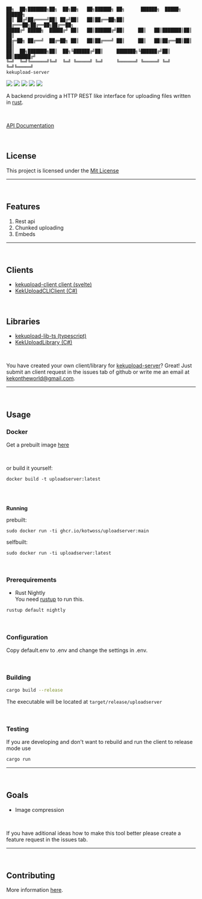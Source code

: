 ```
██╗  ██╗███████╗██╗  ██╗██╗   ██╗██████╗ ██╗      ██████╗  █████╗ ██████╗ 
██║ ██╔╝██╔════╝██║ ██╔╝██║   ██║██╔══██╗██║     ██╔═══██╗██╔══██╗██╔══██╗
█████╔╝ █████╗  █████╔╝ ██║   ██║██████╔╝██║     ██║   ██║███████║██║  ██║
██╔═██╗ ██╔══╝  ██╔═██╗ ██║   ██║██╔═══╝ ██║     ██║   ██║██╔══██║██║  ██║
██║  ██╗███████╗██║  ██╗╚██████╔╝██║     ███████╗╚██████╔╝██║  ██║██████╔╝
╚═╝  ╚═╝╚══════╝╚═╝  ╚═╝ ╚═════╝ ╚═╝     ╚══════╝ ╚═════╝ ╚═╝  ╚═╝╚═════╝ 
kekupload-server
```

![](https://tokei.rs/b1/github/KotwOSS/kekupload-server)
![](https://tokei.rs/b1/github/KotwOSS/kekupload-server?category=blanks)
![](https://tokei.rs/b1/github/KotwOSS/kekupload-server?category=code)
![](https://tokei.rs/b1/github/KotwOSS/kekupload-server?category=comments)
![](https://tokei.rs/b1/github/KotwOSS/kekupload-server?category=files)

A backend providing a HTTP REST like interface for uploading files written in [rust](https://www.rust-lang.org/).

<br>

[API Documentation](https://gamepowerx.com/kekupload-server/docs/api/)

<br>

## License
This project is licensed under the [Mit License](https://mit-license.org/)

<hr>
<br>

## Features
1. Rest api
2. Chunked uploading
3. Embeds

<hr>
<br>

## Clients
- [kekupload-client client (svelte)](https://github.com/KotwOSS/kekupload-client)
- [KekUploadCLIClient (C#)](https://github.com/CraftingDragon007/KekUploadCLIClient)

<br>

## Libraries
- [kekupload-lib-ts (typescript)](https://github.com/KotwOSS/kekupload-lib-ts)
- [KekUploadLibrary (C#)](https://github.com/CraftingDragon007/KekUploadLibrary)

<br>

You have created your own client/library for [kekupload-server](https://oss.kotw.dev/kekupload-server)? Great! Just submit an client request in the issues tab of github or write me an email at [kekontheworld@gmail.com](mailto:kekontheworld@gmail.com).

<hr>
<br>

## Usage

### Docker
Get a prebuilt image [here](https://github.com/KotwOSS/uploadserver/pkgs/container/uploadserver)

<br>

or build it yourself:
```
docker build -t uploadserver:latest
```

<br>
<br>

**Running**

prebuilt:
```
sudo docker run -ti ghcr.io/kotwoss/uploadserver:main
```

selfbuilt:
```
sudo docker run -ti uploadserver:latest
```

<br>

### Prerequirements

- Rust Nightly <br>
You need [rustup](https://rustup.rs/) to run this.

```sh
rustup default nightly
```

<br>

### Configuration
Copy default.env to .env and change the settings in .env.

<br>

### Building
```sh
cargo build --release
```

The executable will be located at `target/release/uploadserver`

<br>

### Testing
If you are developing and don't want to rebuild and run the client to release mode use
```sh
cargo run
```

<hr>
<br>

## Goals

- Image compression

<br>

If you have aditional ideas how to make this tool better please create a feature request in the issues tab.

<hr>
<br>

## Contributing
More information [here](https://oss.kotw.dev/kekupload-server/CONTRIBUTE).
